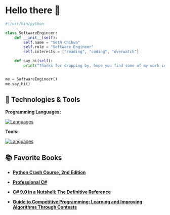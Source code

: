 # Hello there 👋

```python
#!/usr/bin/python

class SoftwareEngineer:
    def __init__(self):
        self.name = "Seth Chihwa"
        self.role = "Software Engineer"
        self.interests = ["reading", "coding", "overwatch"]

    def say_hi(self):
        print("Thanks for dropping by, hope you find some of my work interesting.")


me = SoftwareEngineer()
me.say_hi()
```

## 🔧 Technologies & Tools

**Programming Languages:**

[![Languages](https://skillicons.dev/icons?i=cpp,cs,js,py)](https://skillicons.dev)

**Tools:**

[![Languages](https://skillicons.dev/icons?i=aws,docker,mysql,mongo)](https://skillicons.dev)

## 📚 Favorite Books

- **[Python Crash Course, 2nd Edition](https://www.amazon.co.uk/Python-Crash-Course-2nd-Edition/dp/1593279280)**  


- **[Professional C#](https://www.amazon.co.uk/Professional-C-Marc-Gregoire/dp/1119695406)**  


- **[C# 9.0 in a Nutshell: The Definitive Reference](https://www.amazon.co.uk/C-12-Nutshell-Definitive-Reference/dp/1098147448)**  

- **[Guide to Competitive Programming: Learning and Improving Algorithms Through Contests](https://www.amazon.co.uk/Guide-Competitive-Programming-Algorithms-Undergraduate-ebook/dp/B078S3G4JP/ref=tmm_kin_swatch_0?_encoding=UTF8&qid=&sr=#customerReviews)**  
